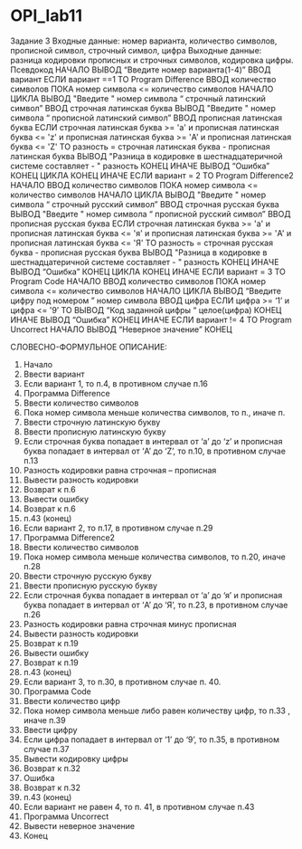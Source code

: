 # OPI_lab11
Задание 3
Входные данные: номер варианта, количество символов, прописной символ, строчный символ, цифра
Выходные данные: разница кодировки прописных и строчных символов, кодировка цифры.
Псевдокод
НАЧАЛО
ВЫВОД  “Введите номер варианта(1-4)”
ВВОД вариант
ЕСЛИ вариант ==1 ТО
Program Difference
ВВОД количество символов
ПОКА номер символа <= количество символов
	НАЧАЛО ЦИКЛА
ВЫВОД  "Введите " номер символа “ строчный  латинский символ”
ВВОД строчная латинская буква
ВЫВОД  "Введите " номер символа “ прописной  латинский символ”
ВВОД прописная латинская буква
ЕСЛИ строчная латинская буква >= 'a' и прописная латинская буква <= 'z' и прописная латинская буква >= 'A' и прописная латинская буква <= 'Z' ТО
разность = строчная латинская буква - прописная латинская буква
ВЫВОД "Разница в кодировке в шестнадцатеричной системе составляет -  " разность 
КОНЕЦ
ИНАЧЕ 
ВЫВОД  “Ошибка”
КОНЕЦ ЦИКЛА
КОНЕЦ
ИНАЧЕ
ЕСЛИ вариант = 2 ТО
Program Difference2
НАЧАЛО
ВВОД количество символов
ПОКА номер символа <= количество символов
	НАЧАЛО ЦИКЛА
ВЫВОД  "Введите " номер символа “ строчный  русский символ”
ВВОД строчная русская буква
ВЫВОД  "Введите " номер символа “ прописной  русский символ”
ВВОД прописная русская буква
ЕСЛИ строчная латинская буква >= 'a' и прописная латинская буква <= 'я' и прописная латинская буква >= 'A' и прописная латинская буква <= 'Я' ТО
разность = строчная русская буква - прописная русская буква
ВЫВОД "Разница в кодировке в шестнадцатеричной системе составляет -  " разность 
КОНЕЦ
ИНАЧЕ 
ВЫВОД  “Ошибка”
КОНЕЦ ЦИКЛА
КОНЕЦ
ИНАЧЕ
ЕСЛИ вариант = 3 ТО
Program Code
НАЧАЛО
ВВОД количество символов
ПОКА номер символа <= количество символов
	НАЧАЛО ЦИКЛА
ВЫВОД “Введите цифру под номером ” номер символа
ВВОД цифра
ЕСЛИ цифра >= ‘1’ и цифра <= '9’ ТО
ВЫВОД “Код заданной цифры “ целое(цифра)
КОНЕЦ
ИНАЧЕ 
ВЫВОД  “Ошибка”
КОНЕЦ
ИНАЧЕ
ЕСЛИ вариант != 4 ТО
Program Uncorrect
НАЧАЛО
ВЫВОД “Неверное значение”
КОНЕЦ

СЛОВЕСНО-ФОРМУЛЬНОЕ ОПИСАНИЕ:
1.	Начало
2.	Ввести вариант 
3.	Если вариант 1, то п.4, в противном случае п.16
4.	Программа Difference
5.	Ввести количество символов
6.	Пока номер символа меньше количества символов, то п., иначе п.
7.	Ввести  строчную латинскую букву 
8.	Ввести прописную латинскую букву 
9.	Если строчная буква попадает в интервал от ‘a’ до ‘z’ и прописная буква попадает в интервал от ‘A’ до ‘Z’, то п.10, в противном случае п.13
10.	Разность кодировки равна строчная – прописная
11.	Вывести разность кодировки
12.	Возврат к п.6
13.	Вывести ошибку
14.	Возврат к п.6
15. п.43 (конец) 
16. Если вариант 2, то п.17, в противном случае п.29
17. Программа Difference2
18.	 Ввести количество символов
19.	Пока номер символа меньше количества символов, то п.20, иначе п.28
20. Ввести строчную русскую букву
21. Ввести прописную русскую букву
22. Если строчная буква попадает в интервал от ‘a’ до ‘я’ и прописная буква попадает в интервал от ‘A’ до ‘Я’, то п.23, в противном случае п.26
23. Разность кодировки равна строчная  минус прописная
24. Вывести разность кодировки
25. Возврат к п.19
26. Вывести ошибку
 27. Возврат к п.19
28. п.43 (конец)   
29. Если вариант 3, то п.30, в противном случае п. 40.
 30. Программа Code
31. Ввести количество цифр
32. Пока номер символа меньше либо равен количеству цифр, то п.33 , иначе п.39
33. Ввести цифру 
34. Если цифра попадает в интервал от ‘1’ до ‘9’, то п.35, в противном случае п.37
35. Вывести кодировку цифры
36. Возврат к п.32
37. Ошибка
38. Возврат к п.32
39. п.43 (конец)
40. Если вариант не равен 4, то п. 41, в противном случае п.43
41. Программа Uncorrect
42. Вывести неверное значение
43. Конец
